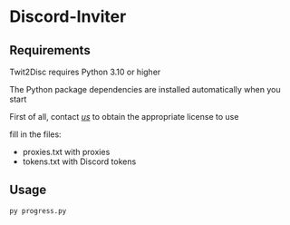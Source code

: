 # Discord-Inviter

## Requirements
Twit2Disc requires Python 3.10 or higher

The Python package dependencies are installed automatically when you start

First of all, contact [*us*](https://t.me/T2Dsoft) to obtain the appropriate license to use

fill in the files:
* proxies.txt     with proxies
* tokens.txt      with Discord tokens

## Usage
    py progress.py
